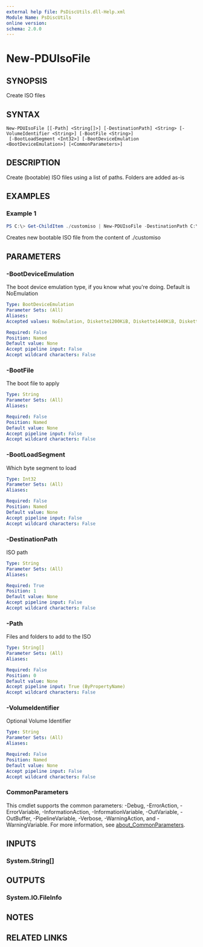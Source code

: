 ```yaml
---
external help file: PsDiscUtils.dll-Help.xml
Module Name: PsDiscUtils
online version:
schema: 2.0.0
---
```


# New-PDUIsoFile

## SYNOPSIS
Create ISO files

## SYNTAX

```
New-PDUIsoFile [[-Path] <String[]>] [-DestinationPath] <String> [-VolumeIdentifier <String>] [-BootFile <String>]
 [-BootLoadSegment <Int32>] [-BootDeviceEmulation <BootDeviceEmulation>] [<CommonParameters>]
```

## DESCRIPTION
Create (bootable) ISO files using a list of paths. Folders are added as-is

## EXAMPLES

### Example 1
```powershell
PS C:\> Get-ChildItem ./customiso | New-PDUIsoFile -DestinationPath C:\tmp\someiso.iso -BootFile C:\Windows\Boot\DVD\EFI\en-US\efisys.bin
```

Creates new bootable ISO file from the content of ./customiso

## PARAMETERS

### -BootDeviceEmulation
The boot device emulation type, if you know what you're doing. Default is NoEmulation

```yaml
Type: BootDeviceEmulation
Parameter Sets: (All)
Aliases:
Accepted values: NoEmulation, Diskette1200KiB, Diskette1440KiB, Diskette2880KiB, HardDisk

Required: False
Position: Named
Default value: None
Accept pipeline input: False
Accept wildcard characters: False
```

### -BootFile
The boot file to apply

```yaml
Type: String
Parameter Sets: (All)
Aliases:

Required: False
Position: Named
Default value: None
Accept pipeline input: False
Accept wildcard characters: False
```

### -BootLoadSegment
Which byte segment to load

```yaml
Type: Int32
Parameter Sets: (All)
Aliases:

Required: False
Position: Named
Default value: None
Accept pipeline input: False
Accept wildcard characters: False
```

### -DestinationPath
ISO path

```yaml
Type: String
Parameter Sets: (All)
Aliases:

Required: True
Position: 1
Default value: None
Accept pipeline input: False
Accept wildcard characters: False
```

### -Path
Files and folders to add to the ISO

```yaml
Type: String[]
Parameter Sets: (All)
Aliases:

Required: False
Position: 0
Default value: None
Accept pipeline input: True (ByPropertyName)
Accept wildcard characters: False
```

### -VolumeIdentifier
Optional Volume Identifier

```yaml
Type: String
Parameter Sets: (All)
Aliases:

Required: False
Position: Named
Default value: None
Accept pipeline input: False
Accept wildcard characters: False
```

### CommonParameters
This cmdlet supports the common parameters: -Debug, -ErrorAction, -ErrorVariable, -InformationAction, -InformationVariable, -OutVariable, -OutBuffer, -PipelineVariable, -Verbose, -WarningAction, and -WarningVariable. For more information, see [about_CommonParameters](http://go.microsoft.com/fwlink/?LinkID=113216).

## INPUTS

### System.String[]

## OUTPUTS

### System.IO.FileInfo

## NOTES

## RELATED LINKS
